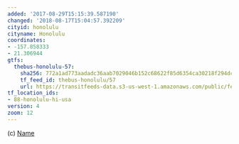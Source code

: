 ```yaml
---
added: '2017-08-29T15:15:39.587190'
changed: '2018-08-17T15:04:57.392209'
cityid: honolulu
cityname: Honolulu
coordinates:
- -157.858333
- 21.306944
gtfs:
  thebus-honolulu-57:
    sha256: 772a1ad773aadadc36aab7029046b152c68622f85d6354ca30218f294dc42d21
    tf_feed_id: thebus-honolulu/57
    url: https://transitfeeds-data.s3-us-west-1.amazonaws.com/public/feeds/thebus-honolulu/57/20180808/gtfs.zip
tf_location_ids:
- 88-honolulu-hi-usa
version: 4
zoom: 12
---
```


(c) [Name](http://)